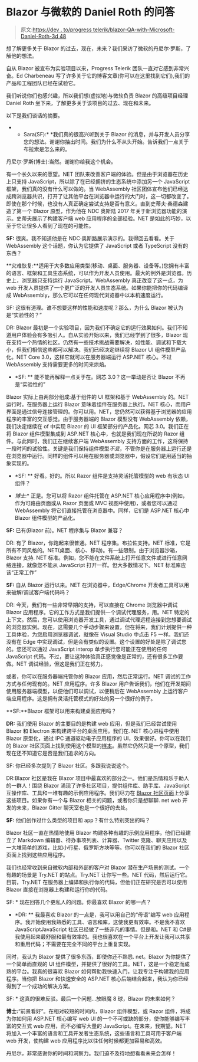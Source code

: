 # Blazor 与微软的 Daniel Roth 的问答

> 原文:[https://dev . to/progress telerik/blazor-QA-with-Microsoft-Daniel-Roth-3d 48](https://dev.to/progresstelerik/blazor-qa-with-microsofts-daniel-roth-3d48)

想了解更多关于 Blazor 的过去，现在，未来？我们采访了微软的丹尼尔·罗斯，了解他的想法。

自从 Blazor 被宣布为实验项目以来，Progress Telerik 团队一直对它感到非常兴奋。Ed Charbeneau 写了许多关于它的博客文章(你可以在这里找到它们),我们的产品和工程团队已经在试验它。

我们听说你们也感兴趣，所以我们想(虚拟地)与微软负责 Blazor 的高级项目经理 Daniel Roth 坐下来，了解更多关于该项目的过去、现在和未来。

以下是我们谈话的摘要。

* * Sara(SF):* *我们真的很高兴听到关于 Blazor 的消息，并与开发人员分享您的想法。谢谢你抽出时间。我们为什么不从头开始。告诉我们一点关于布拉索是怎么来的。

丹尼尔·罗斯(博士):当然。谢谢你给我这个机会。

有一个长久以来的愿望。NET 团队来改善客户端的体验。但是由于浏览器在历史上只支持 JavaScript，所以除了在已经拥挤的生态系统中添加另一个 JavaScript 框架，我们真的没有什么可以做的。当 WebAssembly 社区团体宣布他们已经达成跨浏览器共识，打开了让其他平台在浏览器中运行的大门时，这一切都改变了。即使在那个时候，也没有人真正确定尝试支持是否有意义。直到史蒂夫·桑德森建造了第一个 Blazor 原型，作为他在 NDC 奥斯陆 2017 年关于新浏览器功能的演示。史蒂夫展示了构建客户端 web 应用程序的全部经验。NET 是如此的巧妙，以至于它让很多人看到了现在的可能性。

**SF:** 很爽。我不知道他是在 NDC·奥斯路展示演示的。我得回去看看。关于 WebAssembly 这个话题，你认为它提供了 JavaScript 或者 TypeScript 没有的东西？

**灾难恢复:**适用于大多数应用类型(移动、桌面、服务器、设备等。)您拥有丰富的语言、框架和工具生态系统，可以作为开发人员使用。最大的例外是浏览器。历史上，浏览器只支持运行 JavaScript。WebAssembly 真正改变了这一点，为 web 开发人员提供了一个更广泛的开发人员生态系统。如果你能把你的代码编译成 WebAssembly，那么它可以在任何现代浏览器中以本机速度运行。

SF: 这很有道理。谁不想要这样的性能和速度呢？那么，为什么 Blazor 被认为是“实验性的？”

DR: Blazor 最初是一个实验项目，因为我们不确定它的运行效果如何。我们不知道用户体验会有多吸引人。自从实验开始以来，我们已经学到了很多，Blazor 现在支持一个热情的社区。仍然有一些技术挑战需要解决，如性能、调试和下载大小，但我们相信这些都可以解决。我们已经决定继续将 Blazor UI 组件模型产品化。NET Core 3.0，这样它就可以在服务器端运行 ASP.NET 核心。不过 WebAssembly 支持需要更多的时间来烘焙。

* *SF: ** 能不能再解释一点关于在。网芯 3.0？这一举动是否让 Blazor 不再是“实验性的”

Blazor 实际上由两部分组成:基于组件的 UI 框架和基于 WebAssembly 的。NET 运行时。在服务器上运行 Blazor 意味着组件在服务器上执行。NET 核心，而用户界面是通过信号连接管理的。你可以用。NET，您仍然可以获得基于浏览器的应用程序的丰富的交互感觉。由于服务器端的 Blazor 模型没有 WebAssembly 依赖，我们决定继续在 of 中实现 Blazor 的 UI 框架部分的产品化。网芯 3.0。我们正在将 Blazor 组件模型集成到 ASP.NET 核心中，也就是我们现在所说的 Razor 组件。与此同时，我们正在继续客户端 WebAssembly 支持方面的工作，这将保持一段时间的试验性。关键是我们保持组件模型*不变*，不管你是在服务器上运行还是在浏览器中运行。同样的组件可以用在服务器或浏览器中，假设它们是用适当的抽象实现的。

* *SF: ** 好看。好的。所以 Razor 组件是支持灵活托管模型的 web 有状态 UI 组件？

* *博士:** 正是。您可以将 Razor 组件托管在 ASP.NET 核心应用程序中(例如，作为可路由页面或从 Razor 页面或 MVC 视图中使用)，或者您可以通过 WebAssembly 将它们直接托管在浏览器中。同样，它们是 ASP.NET 核心中 Blazor 组件模型的产品化。

**SF:** 已有(Blazor 前)。NET 程序集与 Blazor 兼容？

DR: 有了 Blazor，你跑起来很普通。NET 程序集。布拉佐支持。NET 标准，它是所有不同风格的。NET(桌面、核心、移动)。有一些限制。由于浏览器沙箱，Blazor 支持. NET 标准。例如，您不能在文件系统上打开任意文件或进行任意网络连接，就像您不能从 JavaScript 打开一样。但大多数情况下。NET 标准库应该“正常工作”

**SF:** 自从 Blazor 运行以来。NET 在浏览器中，Edge/Chrome 开发者工具可以用来破解/调试客户端代码吗？

DR: 今天，我们有一些非常早期的支持，可以直接在 Chrome 浏览器中调试 Blazor 应用程序。它的工作方式是我们提供一个调试代理服务，用。NET 特定的上下文。然后，您可以使用浏览器开发工具，通过调试代理远程连接到您想要调试的浏览器实例。现在，这需要几个手动步骤来设置，但在将来，我们计划提供一种工具体验，为您启用浏览器调试，就像在 Visual Studio 中点击 F5 一样。我们还没有在 Edge 中实现调试，但是会有类似的设置。这个设置的好处是除了调试您的。您还可以通过 JavaScript interop 单步执行您可能正在使用的任何 JavaScript 代码。不过，要让这种体验真正感觉像是正常的，还有很多工作要做。NET 调试经验，但这是我们正在努力。

或者，你可以在服务器端托管你的 Blazor 应用，然后正常运行。NET 调试的工作方式与任何现有的。NET 应用程序。许多 Blazor 用户告诉我们，他们在开发期间使用服务器端模型，以便他们可以调试，以便稍后在 WebAssembly 上运行客户端应用程序。这是拥有灵活托管模式的好处的另一个很好的例子。

**SF:**Blazor 框架可以用来构建桌面应用吗？

**DR:** 我们使用 Blazor 的主要目的是构建 web 应用，但是我们已经尝试使用 Blazor 和 Electron 来构建跨平台的桌面应用。我们在. NET 核心进程中使用 Blazor 原型化，通过 IPC 通道驱动电子应用程序的 UI，效果很好。你可以在我们的 Blazor 社区页面上找到使用这个模型的[样本](https://github.com/SteveSandersonMS/BlazorElectronExperiment.Sample)。虽然它仍然只是一个原型，我们现在还不知道它是否是我们追求的方向。

SF: 你已经多次提到了 Blazor 社区。多跟我说说这个。

DR:Blazor 社区是我在 Blazor 项目中最喜欢的部分之一。他们是热情和乐于助人的一群人！围绕 Blazor 涌现了许多社区项目，提供组件库、助手库、JavaScript 互操作库、工具和一堆有趣的示例应用程序。我们尽力在 [Blazor 社区页面](https://blazor.net/community)上分享这些项目。如果你有一个与 Blazor 相关的问题，或者你只是想聊聊. net web 开发的未来，Blazor Gitter 聊天室也是一个很好的去处。

**SF:** 他们创作过什么类型的项目和 app？有什么特别突出的吗？

Blazor 社区一直在热情地使用 Blazor 构建各种有趣的示例应用程序。他们已经建立了 Markdown 编辑器、待办事项列表、计算器、Twitter 克隆、聊天应用以及一大堆简单的游戏，比如小行星、俄罗斯方块等等。你可以在我们的 Blazor 社区页面上找到这些应用程序。

我们也经常收到来自微软内部和外部的客户对 Blazor 潜在生产场景的测试。一个有趣的场景是 Try.NET 的站点。Try.NET 让你写一些。NET 代码，然后运行它。目前，Try.NET 在服务器上编译和执行你的代码，但他们正在研究是否可以使用 Blazor 直接在浏览器上构建和运行你的代码。

SF: * 现在回答几个更私人的问题。你最喜欢 Blazor 的哪一点？

* *DR: ** 我最喜欢 Blazor 的一点是，我可以用自己的“母语”编写 web 应用程序。我开始使用我熟悉的工具、语言和库，这使我更有效率。不是我不喜欢 JavaScriptJavaScript 社区已经做了一些非凡的事情。但是和。NET 和 C#是我使用起来最舒服和最有效率的。我也很喜欢在一个平台上开发让我可以共享和重用代码；不需要在完全不同的平台上重复实现。

同时，我认为 Blazor 提供了很多东西，即使你还不熟悉. net。Blazor 为你提供了一个简单而直观的 UI 组件模型，并提供了很好的工具。NET，这是一个稳定而成熟的平台。我真的很喜欢 Blazor 如何帮助我快速入门，让我专注于构建我的应用程序。当你把 Blazor 和快速安全的 ASP.NET 核心后端结合起来，我认为你已经得到了一个成功的解决方案。

SF: * 这真的很难反驳。最后一个问题...放眼魔 8 球，Blazor 的未来如何？

**博士:**“前景看好”。在相对较短的时间内，Blazor 组件模型，或 Razor 组件，将成为你如何用 ASP.NET 核心编写 web UI 的一个不可或缺的部分，使你能够编写丰富的交互式 web 应用，而不必编写大量的 JavaScript。在未来，我期望。NET 将加入一个丰富的语言和工具开发者生态系统，这些语言和工具可用于客户端 web 开发，使构建 web 应用程序比以往任何时候都更加容易和高效。

丹尼尔，非常感谢你的时间和洞察力。我们迫不及待地想看看未来会怎样！